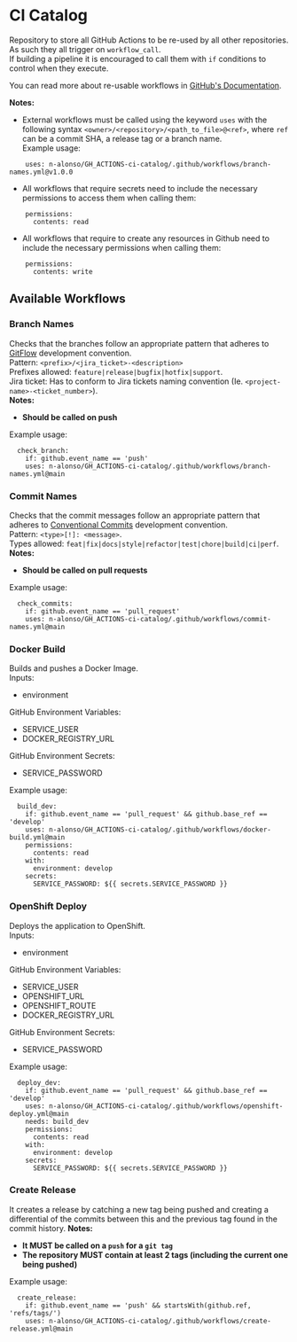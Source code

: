 # CI Catalog

Repository to store all GitHub Actions to be re-used by all other repositories.  
As such they all trigger on `workflow_call`.  
If building a pipeline it is encouraged to call them with `if` conditions to control when they execute.

You can read more about re-usable workflows in [GitHub's Documentation](https://docs.github.com/en/actions/sharing-automations/reusing-workflows).

**Notes:**
- External workflows must be called using the keyword `uses` with the following syntax `<owner>/<repository>/<path_to_file>@<ref>`, where `ref` can be a commit SHA, a release tag or a branch name.  
Example usage:
```
    uses: n-alonso/GH_ACTIONS-ci-catalog/.github/workflows/branch-names.yml@v1.0.0
```
- All workflows that require secrets need to include the necessary permissions to access them when calling them:
```
    permissions:
      contents: read
```
- All workflows that require to create any resources in Github need to include the necessary permissions when calling them:
```
    permissions:
      contents: write
```

## Available Workflows

### Branch Names

Checks that the branches follow an appropriate pattern that adheres to [GitFlow](https://www.atlassian.com/git/tutorials/comparing-workflows/gitflow-workflow) development convention.  
Pattern: `<prefix>/<jira_ticket>-<description>`  
Prefixes allowed: `feature|release|bugfix|hotfix|support`.  
Jira ticket: Has to conform to Jira tickets naming convention (Ie. `<project-name>-<ticket_number>`).  
**Notes:**  
- **Should be called on push**  

Example usage:
```
  check_branch:
    if: github.event_name == 'push'
    uses: n-alonso/GH_ACTIONS-ci-catalog/.github/workflows/branch-names.yml@main
```

### Commit Names

Checks that the commit messages follow an appropriate pattern that adheres to [Conventional Commits](https://www.conventionalcommits.org/en/v1.0.0/) development convention.  
Pattern: `<type>[!]: <message>`.  
Types allowed: `feat|fix|docs|style|refactor|test|chore|build|ci|perf`.  
**Notes:**  
- **Should be called on pull requests**  

Example usage:
```
  check_commits:
    if: github.event_name == 'pull_request'
    uses: n-alonso/GH_ACTIONS-ci-catalog/.github/workflows/commit-names.yml@main
```

### Docker Build

Builds and pushes a Docker Image.  
Inputs:  
- environment   

GitHub Environment Variables:
- SERVICE_USER
- DOCKER_REGISTRY_URL  

GitHub Environment Secrets:  
- SERVICE_PASSWORD  

Example usage:
```
  build_dev:
    if: github.event_name == 'pull_request' && github.base_ref == 'develop'
    uses: n-alonso/GH_ACTIONS-ci-catalog/.github/workflows/docker-build.yml@main
    permissions:
      contents: read
    with:
      environment: develop
    secrets:
      SERVICE_PASSWORD: ${{ secrets.SERVICE_PASSWORD }}
```

### OpenShift Deploy

Deploys the application to OpenShift.  
Inputs:  
- environment   

GitHub Environment Variables:
- SERVICE_USER
- OPENSHIFT_URL
- OPENSHIFT_ROUTE
- DOCKER_REGISTRY_URL  

GitHub Environment Secrets:  
- SERVICE_PASSWORD  

Example usage:
```
  deploy_dev:
    if: github.event_name == 'pull_request' && github.base_ref == 'develop'
    uses: n-alonso/GH_ACTIONS-ci-catalog/.github/workflows/openshift-deploy.yml@main
    needs: build_dev
    permissions:
      contents: read
    with:
      environment: develop
    secrets:
      SERVICE_PASSWORD: ${{ secrets.SERVICE_PASSWORD }}
```

### Create Release

It creates a release by catching a new tag being pushed and creating a differential of the commits between this and the previous tag found in the commit history.
**Notes:**
- **It MUST be called on a `push` for a `git tag`**
- **The repository MUST contain at least 2 tags (including the current one being pushed)**

Example usage:
```
  create_release:
    if: github.event_name == 'push' && startsWith(github.ref, 'refs/tags/')
    uses: n-alonso/GH_ACTIONS-ci-catalog/.github/workflows/create-release.yml@main
```
